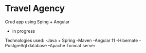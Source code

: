 # Travel Agency
Crud app using Sping + Angular
- in progress

Technologies used:
-Java + Spring
-Maven
-Angular 11
-Hibernate
-PostgreSql database
-Apache Tomcat server



